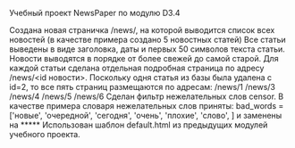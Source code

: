 Учебный проект NewsPaper по модулю D3.4

Создана новая страничка /news/, на которой выводится список всех новостей (в качестве примера создано 5 новостных статей)
Все статьи выведены в виде заголовка, даты и первых 50 символов текста статьи. Новости выводятся в порядке от более свежей до самой старой.
Для каждой статьи сделана отдельная подробная страница по адресу /news/<id новости>. Поскольку одня статья из базы была удалена с id=2, то все пять страниц размещаются по адресам: /news/1 /news/3 /news/4 /news/5 /news/6
Сделан фильтр нежелательных слов censor. В качестве примера словаря нежелательных слов приняты: bad_words = ['новые', 'очередной', 'сегодня', 'очень', 'плохие', 'слово', ] и заменены на *****
Использован шаблон default.html из предыдущих модулей учебного проекта.
